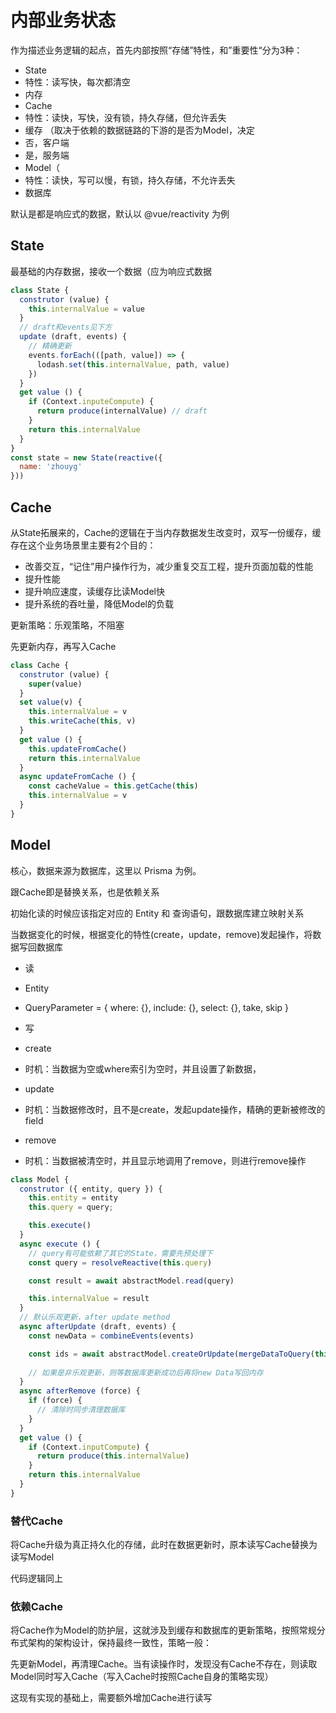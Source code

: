 # 内部业务状态

作为描述业务逻辑的起点，首先内部按照“存储”特性，和”重要性“分为3种：
- State
 - 特性：读写快，每次都清空
 - 内存
- Cache
 - 特性：读快，写快，没有锁，持久存储，但允许丢失
 - 缓存 （取决于依赖的数据链路的下游的是否为Model，决定
  - 否，客户端
  - 是，服务端
- Model（
 - 特性：读快，写可以慢，有锁，持久存储，不允许丢失
 - 数据库

默认是都是响应式的数据，默认以 @vue/reactivity 为例

## State

最基础的内存数据，接收一个数据（应为响应式数据

```javascript
class State {
  construtor (value) {
    this.internalValue = value
  }
  // draft和events见下方
  update (draft, events) {
    // 精确更新
    events.forEach(([path, value]) => {
      lodash.set(this.internalValue, path, value)
    })
  }
  get value () {
    if (Context.inputeCompute) {
      return produce(internalValue) // draft
    }
    return this.internalValue
  }
}
const state = new State(reactive({
  name: 'zhouyg'
}))
```

## Cache

从State拓展来的，Cache的逻辑在于当内存数据发生改变时，双写一份缓存，缓存在这个业务场景里主要有2个目的：

- 改善交互，“记住”用户操作行为，减少重复交互工程，提升页面加载的性能
- 提升性能
 - 提升响应速度，读缓存比读Model快
 - 提升系统的吞吐量，降低Model的负载

更新策略：乐观策略，不阻塞

先更新内存，再写入Cache

```javascript
class Cache {
  construtor (value) {
    super(value)
  }
  set value(v) {
    this.internalValue = v
    this.writeCache(this, v)
  }
  get value () {
    this.updateFromCache()
    return this.internalValue
  }
  async updateFromCache () {
    const cacheValue = this.getCache(this)
    this.internalValue = v
  }
}
```

##  Model

核心，数据来源为数据库，这里以 Prisma 为例。

跟Cache即是替换关系，也是依赖关系

初始化读的时候应该指定对应的 Entity 和 查询语句，跟数据库建立映射关系

当数据变化的时候，根据变化的特性(create，update，remove)发起操作，将数据写回数据库

- 读
 - Entity
 - QueryParameter = { where: {}, include: {}, select: {}, take, skip }

- 写
 - create
  - 时机：当数据为空或where索引为空时，并且设置了新数据，
 - update
  - 时机：当数据修改时，且不是create，发起update操作，精确的更新被修改的field
 - remove
  - 时机：当数据被清空时，并且显示地调用了remove，则进行remove操作

```javascript
class Model {
  construtor ({ entity, query }) {
    this.entity = entity
    this.query = query;

    this.execute()
  }
  async execute () {
    // query有可能依赖了其它的State，需要先预处理下
    const query = resolveReactive(this.query)

    const result = await abstractModel.read(query)

    this.internalValue = result
  }
  // 默认乐观更新，after update method
  async afterUpdate (draft, events) {
    const newData = combineEvents(events)

    const ids = await abstractModel.createOrUpdate(mergeDataToQuery(this.query, newData))
    
    // 如果是非乐观更新，则等数据库更新成功后再将new Data写回内存
  }
  async afterRemove (force) {
    if (force) {
      // 清除时同步清理数据库
    }
  }
  get value () {
    if (Context.inputCompute) {
      return produce(this.internalValue)
    }
    return this.internalValue
  }
}
```

### 替代Cache

将Cache升级为真正持久化的存储，此时在数据更新时，原本读写Cache替换为读写Model

代码逻辑同上

### 依赖Cache

将Cache作为Model的防护层，这就涉及到缓存和数据库的更新策略，按照常规分布式架构的架构设计，保持最终一致性，策略一般：

先更新Model，再清理Cache。当有读操作时，发现没有Cache不存在，则读取Model同时写入Cache（写入Cache时按照Cache自身的策略实现）

这现有实现的基础上，需要额外增加Cache进行读写